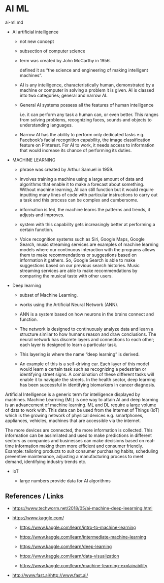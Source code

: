 # AI ML

ai-ml.md 


*   AI artificial intelligence

    *   not new concept 

    *   subsection of computer science

    *   term was created by John McCarthy in 1956. 

        defined it as “the science and engineering of making intelligent machines”. 

    *   AI is any intelligence, characteristically human, demonstrated by a machine or computer 
        in solving a problem it is given. AI is classed into two categories; general and narrow AI.

    *   General AI systems possess all the features of human intelligence 

        i.e. it can perform any task a human can, or even better. This ranges from solving problems, 
        recognizing faces, sounds and objects to understanding languages. 

    *   Narrow AI has the ability to perform only dedicated tasks e.g. Facebook’s facial recognition 
        capability, the image classification feature on Pinterest. For AI to work, it needs access to 
        information that would increase its chance of performing its duties.

*   MACHINE LEARNING

    *   phrase was created by Arthur Samuel in 1959. 

    *   involves training a machine using a large amount of data and algorithms that enable it 
        to make a forecast about something. Without machine learning, 
        AI can still function but it would require inputting many lines of code with particular instructions 
        to carry out a task and this process can be complex and cumbersome. 

    *   information is fed, the machine learns the patterns and trends, it adjusts and improves.

    *   system with this capability gets increasingly better at performing a certain function. 
    
    *   Voice recognition systems such as Siri, Google Maps, Google Search, music streaming services are 
        examples of machine learning models where our continuous interaction with the programs allows them to 
        make recommendations or suggestions based on information it gathers. So, Google Search is able to make 
        suggestions based on our previous search histories. Music streaming services are able to make recommendations 
        by comparing the musical taste with other users.

*   Deep learning

    *   subset of Machine Learning. 
    
    *   works using the Artificial Neural Network (ANN). 
    
    *   ANN is a system based on how neurons in the brains connect and function. 
    
    *   The network is designed to continuously analyze data and learn a structure similar to how humans reason 
        and draw conclusions. The neural network has discrete layers and connections to each other; each layer is 
        designed to learn a particular task.

    *   This layering is where the name “deep learning” is derived. 
    
    *   An example of this is a self-driving car. Each layer of this model would learn a certain task such as 
        recognizing a pedestrian or identifying street signs. 
        A combination of these different tasks will enable it to navigate the streets. In the health sector, 
        deep learning has been successful in identifying biomarkers in cancer diagnosis.


Artificial Intelligence is a generic term for intelligence displayed by machines. Machine Learning (ML) is one way to attain AI and deep learning is an advancement of machine learning. ML and DL require a large volume of data to work with. This data can be used from the Internet of Things (IoT) which is the growing network of physical devices e.g. smartphones, appliances, vehicles, machines that are accessible via the internet.

The more devices are connected, the more information is collected. This information can be assimilated and used to make predictions in different sectors as companies and businesses can make decisions based on real-time information making them more efficient and consumer friendly. Example: tailoring products to suit consumer purchasing habits, scheduling preventive maintenance, adjusting a manufacturing process to meet demand, identifying industry trends etc.

*   IoT 

    *   large numbers provide data for AI algorithms



## References / Links

*   https://www.techworm.net/2018/05/ai-machine-deep-leearning.html

*   https://www.kaggle.com/

    *   https://www.kaggle.com/learn/intro-to-machine-learning

    *   https://www.kaggle.com/learn/intermediate-machine-learning

    *   https://www.kaggle.com/learn/deep-learning

    *   https://www.kaggle.com/learn/data-visualization

    *   https://www.kaggle.com/learn/machine-learning-explainability

*   http://www.fast.ai/http://www.fast.ai/


